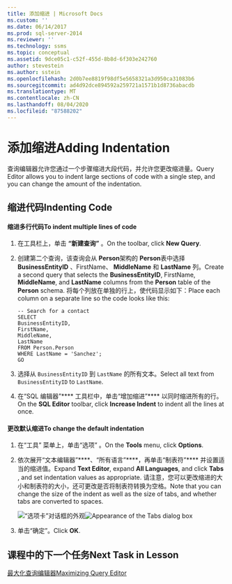```yaml
---
title: 添加缩进 | Microsoft Docs
ms.custom: ''
ms.date: 06/14/2017
ms.prod: sql-server-2014
ms.reviewer: ''
ms.technology: ssms
ms.topic: conceptual
ms.assetid: 9dce05c1-c52f-455d-8b8d-6f303e242760
author: stevestein
ms.author: sstein
ms.openlocfilehash: 2d0b7ee8819f98df5e5658321a3d950ca31083b6
ms.sourcegitcommit: ad4d92dce894592a259721a1571b1d8736abacdb
ms.translationtype: MT
ms.contentlocale: zh-CN
ms.lasthandoff: 08/04/2020
ms.locfileid: "87588202"
---
```

# <a name="adding-indentation"></a><span data-ttu-id="53069-102">添加缩进</span><span class="sxs-lookup"><span data-stu-id="53069-102">Adding Indentation</span></span>
  <span data-ttu-id="53069-103">查询编辑器允许您通过一个步骤缩进大段代码，并允许您更改缩进量。</span><span class="sxs-lookup"><span data-stu-id="53069-103">Query Editor allows you to indent large sections of code with a single step, and you can change the amount of the indentation.</span></span>  
  
## <a name="indenting-code"></a><span data-ttu-id="53069-104">缩进代码</span><span class="sxs-lookup"><span data-stu-id="53069-104">Indenting Code</span></span>  
  
#### <a name="to-indent-multiple-lines-of-code"></a><span data-ttu-id="53069-105">缩进多行代码</span><span class="sxs-lookup"><span data-stu-id="53069-105">To indent multiple lines of code</span></span>  
  
1.  <span data-ttu-id="53069-106">在工具栏上，单击 **“新建查询”** 。</span><span class="sxs-lookup"><span data-stu-id="53069-106">On the toolbar, click **New Query**.</span></span>  
  
2.  <span data-ttu-id="53069-107">创建第二个查询，该查询会从 **Person**架构的 **Person**表中选择 **BusinessEntityID** 、FirstName、 **MiddleName** 和 **LastName** 列。</span><span class="sxs-lookup"><span data-stu-id="53069-107">Create a second query that selects the **BusinessEntityID**, FirstName, **MiddleName**, and **LastName** columns from the **Person** table of the **Person** schema.</span></span> <span data-ttu-id="53069-108">将每个列放在单独的行上，使代码显示如下：</span><span class="sxs-lookup"><span data-stu-id="53069-108">Place each column on a separate line so the code looks like this:</span></span>  
  
    ```  
    -- Search for a contact  
    SELECT   
    BusinessEntityID,  
    FirstName,   
    MiddleName,   
    LastName  
    FROM Person.Person  
    WHERE LastName = 'Sanchez';  
    GO  
    ```  
  
3.  <span data-ttu-id="53069-109">选择从 `BusinessEntityID` 到 `LastName` 的所有文本。</span><span class="sxs-lookup"><span data-stu-id="53069-109">Select all text from `BusinessEntityID` to `LastName`.</span></span>  
  
4.  <span data-ttu-id="53069-110">在“SQL 编辑器”\*\*\*\* 工具栏中，单击“增加缩进”\*\*\*\* 以同时缩进所有的行。</span><span class="sxs-lookup"><span data-stu-id="53069-110">On the **SQL Editor** toolbar, click **Increase Indent** to indent all the lines at once.</span></span>  
  
#### <a name="to-change-the-default-indentation"></a><span data-ttu-id="53069-111">更改默认缩进</span><span class="sxs-lookup"><span data-stu-id="53069-111">To change the default indentation</span></span>  
  
1.  <span data-ttu-id="53069-112">在“工具”  菜单上，单击“选项”  。</span><span class="sxs-lookup"><span data-stu-id="53069-112">On the **Tools** menu, click **Options**.</span></span>  
  
2.  <span data-ttu-id="53069-113">依次展开“文本编辑器”\*\*\*\*、“所有语言”\*\*\*\*，再单击“制表符”\*\*\*\* 并设置适当的缩进值。</span><span class="sxs-lookup"><span data-stu-id="53069-113">Expand **Text Editor**, expand **All Languages**, and click **Tabs** , and set indentation values as appropriate.</span></span> <span data-ttu-id="53069-114">请注意，您可以更改缩进的大小和制表符的大小，还可更改是否将制表符转换为空格。</span><span class="sxs-lookup"><span data-stu-id="53069-114">Note that you can change the size of the indent as well as the size of tabs, and whether tabs are converted to spaces.</span></span>  
  
     <span data-ttu-id="53069-115">![“选项卡”对话框的外观](media/tabsdialog.gif "“选项卡”对话框的外观")</span><span class="sxs-lookup"><span data-stu-id="53069-115">![Appearance of the Tabs dialog box](media/tabsdialog.gif "Appearance of the Tabs dialog box")</span></span>  
  
3.  <span data-ttu-id="53069-116">单击“确定”。</span><span class="sxs-lookup"><span data-stu-id="53069-116">Click **OK**.</span></span>  
  
## <a name="next-task-in-lesson"></a><span data-ttu-id="53069-117">课程中的下一个任务</span><span class="sxs-lookup"><span data-stu-id="53069-117">Next Task in Lesson</span></span>  
 [<span data-ttu-id="53069-118">最大化查询编辑器</span><span class="sxs-lookup"><span data-stu-id="53069-118">Maximizing Query Editor</span></span>](lesson-2-3-maximizing-query-editor.md)  
  
  
